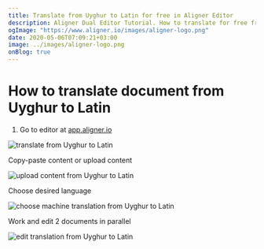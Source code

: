 ```yaml
---
title: Translate from Uyghur to Latin for free in Aligner Editor
description: Aligner Dual Editor Tutorial. How to translate for free from Uyghur to Latin. Aligner is multilingual document management platform. 
ogImage: "https://www.aligner.io/images/aligner-logo.png"
date: 2020-05-06T07:09:21+03:00
image: ../images/aligner-logo.png
onBlog: true
---
```


# How to translate document from Uyghur to Latin

1. Go to editor at [app.aligner.io](https://app.aligner.io "Aligner App web page")

![translate from Uyghur to Latin](../aligner-blank-editor.png "translate from Uyghur to Latin")

Copy-paste content or upload content

![upload content from Uyghur to Latin](../aligner-uploaded-document.png "upload content from Uyghur to Latin")

Choose desired language

![choose machine translation from Uyghur to Latin](../aligner-language-dropdown.png "choose machine translation from Uyghur to Latin")

Work and edit 2 documents in parallel

![edit translation from Uyghur to Latin](../aligner-double-sitded-editor.png "edit translation from Uyghur to Latin")

